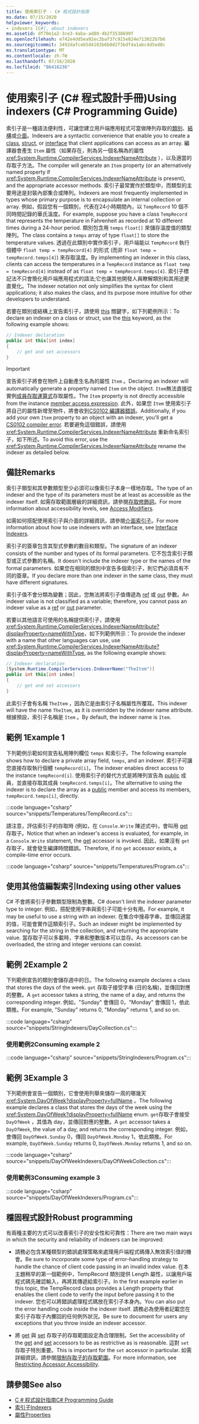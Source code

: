 ```yaml
---
title: 使用索引子 - C# 程式設計指南
ms.date: 07/15/2020
helpviewer_keywords:
- indexers [C#], about indexers
ms.assetid: df70e1a2-3ce3-4aba-ad80-4b2f3538699f
ms.openlocfilehash: e742e4dd5ea92ec3baf37c915e024e713022b7b6
ms.sourcegitcommit: 3492dafceb5d4183b6b0d2f3bdf4a1abc4d5ed8c
ms.translationtype: MT
ms.contentlocale: zh-TW
ms.lasthandoff: 07/16/2020
ms.locfileid: "86416236"
---
```

# <a name="using-indexers-c-programming-guide"></a><span data-ttu-id="325e9-102">使用索引子 (C# 程式設計手冊)</span><span class="sxs-lookup"><span data-stu-id="325e9-102">Using indexers (C# Programming Guide)</span></span>

<span data-ttu-id="325e9-103">索引子是一種語法便利性，可讓您建立用戶端應用程式可當做陣列存取的[類別](../../language-reference/keywords/class.md)、[結構](../../language-reference/builtin-types/struct.md)或[介面](../../language-reference/keywords/interface.md)。</span><span class="sxs-lookup"><span data-stu-id="325e9-103">Indexers are a syntactic convenience that enable you to create a [class](../../language-reference/keywords/class.md), [struct](../../language-reference/builtin-types/struct.md), or [interface](../../language-reference/keywords/interface.md) that client applications can access as an array.</span></span> <span data-ttu-id="325e9-104">編譯器會產生 `Item` 屬性（如果存在，則為另一個名稱為的屬性 <xref:System.Runtime.CompilerServices.IndexerNameAttribute> ），以及適當的存取子方法。</span><span class="sxs-lookup"><span data-stu-id="325e9-104">The compiler will generate an `Item` property (or an alternatively named property if <xref:System.Runtime.CompilerServices.IndexerNameAttribute> is present), and the appropriate accessor methods.</span></span> <span data-ttu-id="325e9-105">索引子最常實作於類型中，而類型的主要用途是封裝內部集合或陣列。</span><span class="sxs-lookup"><span data-stu-id="325e9-105">Indexers are most frequently implemented in types whose primary purpose is to encapsulate an internal collection or array.</span></span> <span data-ttu-id="325e9-106">例如，假設您有一個類別，代表在24小時期間內，以 `TempRecord` 10 個不同時間記錄的華氏溫度。</span><span class="sxs-lookup"><span data-stu-id="325e9-106">For example, suppose you have a class `TempRecord` that represents the temperature in Fahrenheit as recorded at 10 different times during a 24-hour period.</span></span> <span data-ttu-id="325e9-107">類別包含用 `temps` `float[]` 來儲存溫度值的類型陣列。</span><span class="sxs-lookup"><span data-stu-id="325e9-107">The class contains a `temps` array of type `float[]` to store the temperature values.</span></span> <span data-ttu-id="325e9-108">透過在此類別中實作索引子，用戶端能以 `TempRecord` 執行個體中 `float temp = tempRecord[4]` 的形式 (而非 `float temp = tempRecord.temps[4]`) 來存取溫度。</span><span class="sxs-lookup"><span data-stu-id="325e9-108">By implementing an indexer in this class, clients can access the temperatures in a `TempRecord` instance as `float temp = tempRecord[4]` instead of as `float temp = tempRecord.temps[4]`.</span></span> <span data-ttu-id="325e9-109">索引子標記法不只會簡化用戶端應用程式的語法;它也讓其他開發人員瞭解類別和其用途更直覺化。</span><span class="sxs-lookup"><span data-stu-id="325e9-109">The indexer notation not only simplifies the syntax for client applications; it also makes the class, and its purpose more intuitive for other developers to understand.</span></span>

<span data-ttu-id="325e9-110">若要在類別或結構上宣告索引子，請使用 [this](../../language-reference/keywords/this.md) 關鍵字，如下列範例所示：</span><span class="sxs-lookup"><span data-stu-id="325e9-110">To declare an indexer on a class or struct, use the [this](../../language-reference/keywords/this.md) keyword, as the following example shows:</span></span>

```csharp
// Indexer declaration
public int this[int index]
{
    // get and set accessors
}
```

> [!IMPORTANT]
> <span data-ttu-id="325e9-111">宣告索引子將會在物件上自動產生名為的屬性 `Item` 。</span><span class="sxs-lookup"><span data-stu-id="325e9-111">Declaring an indexer will automatically generate a property named `Item` on the object.</span></span> <span data-ttu-id="325e9-112">`Item`無法直接從實例[成員存取運算式](../../language-reference/operators/member-access-operators.md#member-access-expression-)存取屬性。</span><span class="sxs-lookup"><span data-stu-id="325e9-112">The `Item` property is not directly accessible from the instance [member access expression](../../language-reference/operators/member-access-operators.md#member-access-expression-).</span></span> <span data-ttu-id="325e9-113">此外，如果您 `Item` 使用索引子將自己的屬性新增至物件，將會收到[CS0102 編譯器錯誤](../../misc/cs0102.md)。</span><span class="sxs-lookup"><span data-stu-id="325e9-113">Additionally, if you add your own `Item` property to an object with an indexer, you'll get a [CS0102 compiler error](../../misc/cs0102.md).</span></span> <span data-ttu-id="325e9-114">若要避免這個錯誤，請使用 <xref:System.Runtime.CompilerServices.IndexerNameAttribute> 重新命名索引子，如下所述。</span><span class="sxs-lookup"><span data-stu-id="325e9-114">To avoid this error, use the <xref:System.Runtime.CompilerServices.IndexerNameAttribute> rename the indexer as detailed below.</span></span>

## <a name="remarks"></a><span data-ttu-id="325e9-115">備註</span><span class="sxs-lookup"><span data-stu-id="325e9-115">Remarks</span></span>

<span data-ttu-id="325e9-116">索引子類型和其參數類型至少必須可以像索引子本身一樣地存取。</span><span class="sxs-lookup"><span data-stu-id="325e9-116">The type of an indexer and the type of its parameters must be at least as accessible as the indexer itself.</span></span> <span data-ttu-id="325e9-117">如需存取範圍層級的詳細資訊，請參閱[存取修飾詞](../../language-reference/keywords/access-modifiers.md)。</span><span class="sxs-lookup"><span data-stu-id="325e9-117">For more information about accessibility levels, see [Access Modifiers](../../language-reference/keywords/access-modifiers.md).</span></span>

<span data-ttu-id="325e9-118">如需如何搭配使用索引子與介面的詳細資訊，請參閱[介面索引子](./indexers-in-interfaces.md)。</span><span class="sxs-lookup"><span data-stu-id="325e9-118">For more information about how to use indexers with an interface, see [Interface Indexers](./indexers-in-interfaces.md).</span></span>

<span data-ttu-id="325e9-119">索引子的簽章包含其型式參數的數目和類型。</span><span class="sxs-lookup"><span data-stu-id="325e9-119">The signature of an indexer consists of the number and types of its formal parameters.</span></span> <span data-ttu-id="325e9-120">它不包含索引子類型或正式參數的名稱。</span><span class="sxs-lookup"><span data-stu-id="325e9-120">It doesn't include the indexer type or the names of the formal parameters.</span></span> <span data-ttu-id="325e9-121">如果您在相同的類別中宣告多個索引子，則它們必須具有不同的簽章。</span><span class="sxs-lookup"><span data-stu-id="325e9-121">If you declare more than one indexer in the same class, they must have different signatures.</span></span>

<span data-ttu-id="325e9-122">索引子值不會分類為變數；因此，您無法將索引子值傳遞為 [ref](../../language-reference/keywords/ref.md) 或 [out](../../language-reference/keywords/out-parameter-modifier.md) 參數。</span><span class="sxs-lookup"><span data-stu-id="325e9-122">An indexer value is not classified as a variable; therefore, you cannot pass an indexer value as a [ref](../../language-reference/keywords/ref.md) or [out](../../language-reference/keywords/out-parameter-modifier.md) parameter.</span></span>

<span data-ttu-id="325e9-123">若要以其他語言可使用的名稱提供索引子，請使用 <xref:System.Runtime.CompilerServices.IndexerNameAttribute?displayProperty=nameWithType>，如下列範例所示：</span><span class="sxs-lookup"><span data-stu-id="325e9-123">To provide the indexer with a name that other languages can use, use <xref:System.Runtime.CompilerServices.IndexerNameAttribute?displayProperty=nameWithType>, as the following example shows:</span></span>

```csharp
// Indexer declaration
[System.Runtime.CompilerServices.IndexerName("TheItem")]
public int this[int index]
{
    // get and set accessors
}
```

<span data-ttu-id="325e9-124">此索引子會有名稱 `TheItem` ，因為它是由索引子名稱屬性所覆寫。</span><span class="sxs-lookup"><span data-stu-id="325e9-124">This indexer will have the name `TheItem`, as it is overridden by the indexer name attribute.</span></span> <span data-ttu-id="325e9-125">根據預設，索引子名稱是 `Item` 。</span><span class="sxs-lookup"><span data-stu-id="325e9-125">By default, the indexer name is `Item`.</span></span>

## <a name="example-1"></a><span data-ttu-id="325e9-126">範例 1</span><span class="sxs-lookup"><span data-stu-id="325e9-126">Example 1</span></span>

<span data-ttu-id="325e9-127">下列範例示範如何宣告私用陣列欄位 `temps` 和索引子。</span><span class="sxs-lookup"><span data-stu-id="325e9-127">The following example shows how to declare a private array field, `temps`, and an indexer.</span></span> <span data-ttu-id="325e9-128">索引子可讓您直接存取執行個體 `tempRecord[i]`。</span><span class="sxs-lookup"><span data-stu-id="325e9-128">The indexer enables direct access to the instance `tempRecord[i]`.</span></span> <span data-ttu-id="325e9-129">使用索引子的替代方式是將陣列宣告為 [public](../../language-reference/keywords/public.md) 成員，並直接存取其成員 `tempRecord.temps[i]`。</span><span class="sxs-lookup"><span data-stu-id="325e9-129">The alternative to using the indexer is to declare the array as a [public](../../language-reference/keywords/public.md) member and access its members, `tempRecord.temps[i]`, directly.</span></span>

:::code language="csharp" source="snippets/Temperatures/TempRecord.cs":::

<span data-ttu-id="325e9-130">請注意，評估索引子的存取時 (例如，在 `Console.Write` 陳述式中)，會叫用 [get](../../language-reference/keywords/get.md) 存取子。</span><span class="sxs-lookup"><span data-stu-id="325e9-130">Notice that when an indexer's access is evaluated, for example, in a `Console.Write` statement, the [get](../../language-reference/keywords/get.md) accessor is invoked.</span></span> <span data-ttu-id="325e9-131">因此，如果沒有 `get` 存取子，就會發生編譯時間錯誤。</span><span class="sxs-lookup"><span data-stu-id="325e9-131">Therefore, if no `get` accessor exists, a compile-time error occurs.</span></span>

:::code language="csharp" source="snippets/Temperatures/Program.cs":::

## <a name="indexing-using-other-values"></a><span data-ttu-id="325e9-132">使用其他值編製索引</span><span class="sxs-lookup"><span data-stu-id="325e9-132">Indexing using other values</span></span>

<span data-ttu-id="325e9-133">C# 不會將索引子參數類型限制為整數。</span><span class="sxs-lookup"><span data-stu-id="325e9-133">C# doesn't limit the indexer parameter type to integer.</span></span> <span data-ttu-id="325e9-134">例如，搭配使用字串與索引子可能十分有用。</span><span class="sxs-lookup"><span data-stu-id="325e9-134">For example, it may be useful to use a string with an indexer.</span></span> <span data-ttu-id="325e9-135">在集合中搜尋字串，並傳回適當的值，可能會實作這類索引子。</span><span class="sxs-lookup"><span data-stu-id="325e9-135">Such an indexer might be implemented by searching for the string in the collection, and returning the appropriate value.</span></span> <span data-ttu-id="325e9-136">當存取子可以多載時，字串和整數版本可以並存。</span><span class="sxs-lookup"><span data-stu-id="325e9-136">As accessors can be overloaded, the string and integer versions can coexist.</span></span>

## <a name="example-2"></a><span data-ttu-id="325e9-137">範例 2</span><span class="sxs-lookup"><span data-stu-id="325e9-137">Example 2</span></span>

<span data-ttu-id="325e9-138">下列範例宣告的類別會儲存週中的日。</span><span class="sxs-lookup"><span data-stu-id="325e9-138">The following example declares a class that stores the days of the week.</span></span> <span data-ttu-id="325e9-139">`get` 存取子接受字串 (日的名稱)，並傳回對應的整數。</span><span class="sxs-lookup"><span data-stu-id="325e9-139">A `get` accessor takes a string, the name of a day, and returns the corresponding integer.</span></span> <span data-ttu-id="325e9-140">例如，"Sunday" 會傳回 0，"Monday" 會傳回 1，依此類推。</span><span class="sxs-lookup"><span data-stu-id="325e9-140">For example, "Sunday" returns 0, "Monday" returns 1, and so on.</span></span>

:::code language="csharp" source="snippets/StringIndexers/DayCollection.cs":::

### <a name="consuming-example-2"></a><span data-ttu-id="325e9-141">使用範例2</span><span class="sxs-lookup"><span data-stu-id="325e9-141">Consuming example 2</span></span>

:::code language="csharp" source="snippets/StringIndexers/Program.cs":::

## <a name="example-3"></a><span data-ttu-id="325e9-142">範例 3</span><span class="sxs-lookup"><span data-stu-id="325e9-142">Example 3</span></span>

<span data-ttu-id="325e9-143">下列範例會宣告一個類別，它會使用列舉來儲存一周的哪幾天 <xref:System.DayOfWeek?displayProperty=fullName> 。</span><span class="sxs-lookup"><span data-stu-id="325e9-143">The following example declares a class that stores the days of the week using the <xref:System.DayOfWeek?displayProperty=fullName> enum.</span></span> <span data-ttu-id="325e9-144">`get`存取子會接受 `DayOfWeek` ，其值為 day，並傳回對應的整數。</span><span class="sxs-lookup"><span data-stu-id="325e9-144">A `get` accessor takes a `DayOfWeek`, the value of a day, and returns the corresponding integer.</span></span> <span data-ttu-id="325e9-145">例如，會傳回 `DayOfWeek.Sunday` 0，傳回 `DayOfWeek.Monday` 1，依此類推。</span><span class="sxs-lookup"><span data-stu-id="325e9-145">For example, `DayOfWeek.Sunday` returns 0, `DayOfWeek.Monday` returns 1, and so on.</span></span>

:::code language="csharp" source="snippets/DayOfWeekIndexers/DayOfWeekCollection.cs":::

### <a name="consuming-example-3"></a><span data-ttu-id="325e9-146">使用範例3</span><span class="sxs-lookup"><span data-stu-id="325e9-146">Consuming example 3</span></span>

:::code language="csharp" source="snippets/DayOfWeekIndexers/Program.cs":::

## <a name="robust-programming"></a><span data-ttu-id="325e9-147">穩固程式設計</span><span class="sxs-lookup"><span data-stu-id="325e9-147">Robust programming</span></span>

<span data-ttu-id="325e9-148">有兩種主要的方式可以改善索引子的安全性和可靠性：</span><span class="sxs-lookup"><span data-stu-id="325e9-148">There are two main ways in which the security and reliability of indexers can be improved:</span></span>

- <span data-ttu-id="325e9-149">請務必包含某種類型的錯誤處理策略來處理用戶端程式碼傳入無效索引值的機會。</span><span class="sxs-lookup"><span data-stu-id="325e9-149">Be sure to incorporate some type of error-handling strategy to handle the chance of client code passing in an invalid index value.</span></span> <span data-ttu-id="325e9-150">在本主題稍早的第一個範例中，TempRecord 類別提供 Length 屬性，以讓用戶端程式碼先確認輸入，再將其傳遞給索引子。</span><span class="sxs-lookup"><span data-stu-id="325e9-150">In the first example earlier in this topic, the TempRecord class provides a Length property that enables the client code to verify the input before passing it to the indexer.</span></span> <span data-ttu-id="325e9-151">您也可以將錯誤處理程式碼放在索引子本身內。</span><span class="sxs-lookup"><span data-stu-id="325e9-151">You can also put the error handling code inside the indexer itself.</span></span> <span data-ttu-id="325e9-152">請務必為使用者記載您在索引子存取子內擲回的任何例外狀況。</span><span class="sxs-lookup"><span data-stu-id="325e9-152">Be sure to document for users any exceptions that you throw inside an indexer accessor.</span></span>

- <span data-ttu-id="325e9-153">將 [get](../../language-reference/keywords/get.md) 與 [set](../../language-reference/keywords/set.md) 存取子的存取範圍設定為合理限制。</span><span class="sxs-lookup"><span data-stu-id="325e9-153">Set the accessibility of the [get](../../language-reference/keywords/get.md) and [set](../../language-reference/keywords/set.md) accessors to be as restrictive as is reasonable.</span></span> <span data-ttu-id="325e9-154">這對 `set` 存取子特別重要。</span><span class="sxs-lookup"><span data-stu-id="325e9-154">This is important for the `set` accessor in particular.</span></span> <span data-ttu-id="325e9-155">如需詳細資訊，請參閱[限制存取子的存取範圍](../classes-and-structs/restricting-accessor-accessibility.md)。</span><span class="sxs-lookup"><span data-stu-id="325e9-155">For more information, see [Restricting Accessor Accessibility](../classes-and-structs/restricting-accessor-accessibility.md).</span></span>

## <a name="see-also"></a><span data-ttu-id="325e9-156">請參閱</span><span class="sxs-lookup"><span data-stu-id="325e9-156">See also</span></span>

- [<span data-ttu-id="325e9-157">C # 程式設計指南</span><span class="sxs-lookup"><span data-stu-id="325e9-157">C# Programming Guide</span></span>](../index.md)
- [<span data-ttu-id="325e9-158">索引子</span><span class="sxs-lookup"><span data-stu-id="325e9-158">Indexers</span></span>](./index.md)
- [<span data-ttu-id="325e9-159">屬性</span><span class="sxs-lookup"><span data-stu-id="325e9-159">Properties</span></span>](../classes-and-structs/properties.md)
